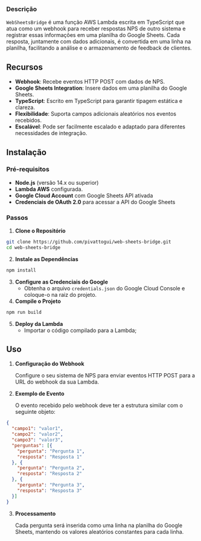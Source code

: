 ### **Descrição**
`WebSheetsBridge` é uma função AWS Lambda escrita em TypeScript que atua como um webhook para receber respostas NPS de outro sistema e registrar essas informações em uma planilha do Google Sheets. Cada resposta, juntamente com dados adicionais, é convertida em uma linha na planilha, facilitando a análise e o armazenamento de feedback de clientes.
## **Recursos**

- **Webhook**: Recebe eventos HTTP POST com dados de NPS.
- **Google Sheets Integration**: Insere dados em uma planilha do Google Sheets.
- **TypeScript**: Escrito em TypeScript para garantir tipagem estática e clareza.
- **Flexibilidade**: Suporta campos adicionais aleatórios nos eventos recebidos.
- **Escalável**: Pode ser facilmente escalado e adaptado para diferentes necessidades de integração.

## **Instalação**

### **Pré-requisitos**

- **Node.js** (versão 14.x ou superior)
- **Lambda AWS** configurada.
- **Google Cloud Account** com Google Sheets API ativada
- **Credenciais de OAuth 2.0** para acessar a API do Google Sheets
### **Passos**

1. **Clone o Repositório**
```bash
git clone https://github.com/pivattogui/web-sheets-bridge.git
cd web-sheets-bridge
```
2. **Instale as Dependências**
```bash
npm install
```
3. **Configure as Credenciais do Google**
   - Obtenha o arquivo `credentials.json` do Google Cloud Console e coloque-o na raiz do projeto.
4. **Compile o Projeto**

```bash   
npm run build
```
5. **Deploy da Lambda**
	- Importar o código compilado para a Lambda;


## **Uso**

1. **Configuração do Webhook**
    
    Configure o seu sistema de NPS para enviar eventos HTTP POST para a URL do webhook da sua Lambda.
    
2. **Exemplo de Evento**

    O evento recebido pelo webhook deve ter a estrutura similar com o seguinte objeto:
```json    
{     
  "campo1": "valor1",
  "campo2": "valor2",
  "campo3": "valor3",
  "perguntas": [{
    "pergunta": "Pergunta 1",
    "resposta": "Resposta 1"
  }, {
    "pergunta": "Pergunta 2",
    "resposta": "Resposta 2"
  }, {
    "pergunta": "Pergunta 3",
    "resposta": "Resposta 3"
  }]
}
```
3. **Processamento**
    
    Cada pergunta será inserida como uma linha na planilha do Google Sheets, mantendo os valores aleatórios constantes para cada linha.
